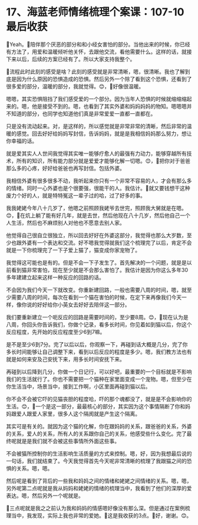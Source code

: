 # 17、海蓝老师情绪梳理个案课：107-10 最后收获

🎼Yeah。🎼陪伴那个厌恶的部分和和小经女害怕的部分。当他出来的时候，你已经有方法了，用爱和温暖倾听他关怀，去跟他交流，看他需要什么。这样的话，就接下来以后，后续的方案已经有了。所以大家支持我整个。

🎼流程此时此刻的感受是啥？此刻的感受就是非常清晰，嗯，很清晰。我也了解到底是因为什么原因的恐惧造成的恐惧。然后另外一个除了看到这个恐惧，还看到了很多爱的部分，温暖的部分，我就觉得。😊，🎼好像很温暖。

嗯嗯，其实恐惧阻挡了我们感受爱的一个部分。因为当年人恐惧的时候就缩缩缩起来的。嗯，他是接受不到的。嗯，也看到了其实外婆和妈妈妈妈的物知。嗯嗯嗯并不知道的部分，也同学也知道他们真是非常爱爱一直都一直都在。

只是没有流动起来。对，是这样的，所以感觉就是非常非常的清晰，然后非常的温暖的感觉。回去好好给妈妈写封信，告诉妈妈，就是是我相信妈妈那么努力，想让你幸福的话。

就是爱其实人人世间我觉得其实唯一能够疗愈人的最强有力动力，能够穿越所有技术，所有的知识，所有能力部分就是爱爱才能够化解一切嗯。😊，🎼把你对于爸爸那么多的心疼，好好给爸爸也再写封信。包括外婆。

我相信外婆有很多很多不动，我听起来你只有一个非常不容易的人，才会有那么多的情绪。同时一心外婆也是个很要强，很能干的人。我估计。🎼就又要钱想干这种废力个好的人，就是特特冤这一辈子过的哈，过了好多的事。

我我姥姥今年八十几岁了，他嗯之前照顾我姥爷去世完，照顾我大舅就是在嗯。😊，🎼在炕上躺了能有好几年，就是去世，然后他现在八十几岁，然后他自己一个人生活，然后也不麻烦别人对他也不愿意去别人家。

他觉得自己很自立很独立，所以回去好好在外婆这部分，我觉得也那么大岁数，至少也跟外婆有一个表达和交流。好不嗯我觉得就我们这个梳理完了以后，肯定不会就是一下你梳理完了一下子爱上猫了，猫变成你家宠物了。

我觉得这可能也是有的。但是不会一下子发生了。首先解决的一个问题，就是是以前看到猫非常害怕，现在至少就是不会那么害怕了。我估计是因为你这么多年30多年建建立起来这样一种反应的回路的话。

不会因为我们今天一下就改变。你重新建回路，一般也需要八周的时间，嗯，就至少需要八周的时间，每次在看到一个猫在害怕的时候，在定下来再像我们今天一样，像你说的好好给你小英女去好好去陪伴这一部分。

我们要重新建立一个呃反应的回路是需要时间的，至少要8周。😊，🎼现在认为是八周，你回头你告诉我们，你做个记录，看多长时间，你见着如到猫以后，你这个反应程度，先开始的反应程度至少6到7嘛。

是不是至少6到7分。完了以后以后，你观察一下，再碰到话大概是几分，完了你多长时间能够让自己调整下来，看到以后反应的程度是多少。嗯，我们教方法也有就是如何来安及己安抚下来，用多长时间安抚下来。

再碰到以后降到几分，你做一个日记行，可以好吧，最重要的一个目标就是不影响我们的生活就行了。你也不需要把一个猫种在家里面变成一个宠物。嗯，但至少在你生活当中，场景当中，接到工作啊，小区里面再碰到猫以后。

你不会不会被它吓的见猫丧胆的程度哈，吓的那个魂都没了，就是是不会影响你的生活。😊，🎼一个是这一部分，最最核心的部分，其实因为这个事情隔断了你和妈妈跟爱人跟爱人家里，很多人这个隔阂就是产生这个隔离。

其实可是有关的。就因为这个猫的化解，你在跟妈妈的关系，跟爸爸的关系，外婆的关系，爱人的关系，所有人的关系跟你自己的关系，他感受些什么变化。完了最终呢就是是我们就不会被这些事情所外面这些事。

不会被猫所控制你的生活影响生活质量的方式来控制。嗯，好，因为我想最后说的一句话，我们就结束了。今天我觉得首先今天呢非常清晰的梳理了我跟猫之间的恐惧的关系。嗯，嗯。

然后呢是看到了背后的一些我和妈妈之间的情绪和姥姥之间情绪的关系。嗯，嗯，另外呢第二点呢就是我从妈妈和姥姥的情绪的梳理当中，我看到了他们的深厚的爱表达。嗯，然后另外一个呢就是。

🎼三点呢就是我之之前认为我和妈妈的情感嗯好像没有那么深。但是通过在案例梳理当中，我发现，实际上我也非常的爱她。🎼这是我收获的3点。🎼好，谢谢。😊。

